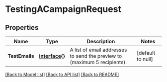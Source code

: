 # TestingACampaignRequest

## Properties
Name | Type | Description | Notes
------------ | ------------- | ------------- | -------------
**TestEmails** | [**interface{}**](interface{}.md) | A list of email addresses to send the preview to (maximum 5 recipients). | [default to null]

[[Back to Model list]](../README.md#documentation-for-models) [[Back to API list]](../README.md#documentation-for-api-endpoints) [[Back to README]](../README.md)


